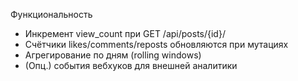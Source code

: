 Функциональность
- Инкремент view_count при GET /api/posts/{id}/
- Счётчики likes/comments/reposts обновляются при мутациях
- Агрегирование по дням (rolling windows)
- (Опц.) события вебхуков для внешней аналитики
